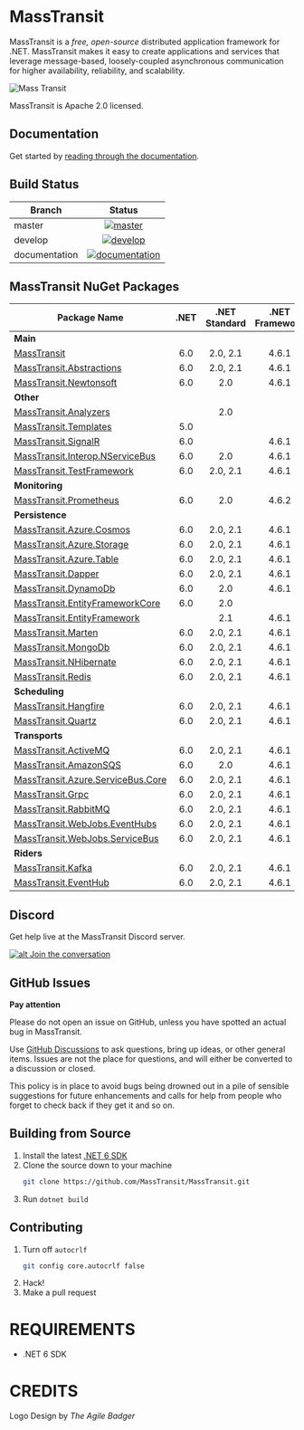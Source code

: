 MassTransit
===========

MassTransit is a _free, open-source_ distributed application framework for .NET. MassTransit makes it easy to create applications and services that leverage message-based, loosely-coupled asynchronous communication for higher availability, reliability, and scalability.

![Mass Transit](https://avatars2.githubusercontent.com/u/317796?s=200&v=4 "Mass Transit")

MassTransit is Apache 2.0 licensed.

## Documentation

Get started by [reading through the documentation](https://masstransit-project.com/).

Build Status
------------

| Branch        |                                                                                                Status                                                                                                |
|---------------|:----------------------------------------------------------------------------------------------------------------------------------------------------------------------------------------------------:|
| master        |    [![master](https://github.com/MassTransit/MassTransit/actions/workflows/build.yml/badge.svg?branch=master&event=push)](https://github.com/MassTransit/MassTransit/actions/workflows/build.yml)    |
| develop       |   [![develop](https://github.com/MassTransit/MassTransit/actions/workflows/build.yml/badge.svg?branch=develop&event=push)](https://github.com/MassTransit/MassTransit/actions/workflows/build.yml)   |
| documentation | [![documentation](https://github.com/MassTransit/MassTransit/actions/workflows/docs.yml/badge.svg?branch=develop&event=push)](https://github.com/MassTransit/MassTransit/actions/workflows/docs.yml) |

MassTransit NuGet Packages
---------------------------

| Package Name                                                    | .NET | .NET Standard | .NET Framework |
|-----------------------------------------------------------------|:----:|:-------------:|:--------------:|
| **Main**                                                        |      |               |                |
| [MassTransit][MassTransit.nuget]                                | 6.0  |   2.0, 2.1    |     4.6.1      |
| [MassTransit.Abstractions][MassTransitAbstractions.nuget]       | 6.0  |   2.0, 2.1    |     4.6.1      |
| [MassTransit.Newtonsoft][MassTransitNewtonsoft.nuget]           | 6.0  |      2.0      |     4.6.1      |
| **Other**                                                       |      |               |                |
| [MassTransit.Analyzers][Analyzers.nuget]                        |      |      2.0      |                |
| [MassTransit.Templates][Templates.nuget]                        | 5.0  |               |                |
| [MassTransit.SignalR][SignalR.nuget]                            | 6.0  |               |     4.6.1      |
| [MassTransit.Interop.NServiceBus][MassTransitNServiceBus.nuget] | 6.0  |      2.0      |     4.6.1      |
| [MassTransit.TestFramework][TestFramework.nuget]                | 6.0  |   2.0, 2.1    |     4.6.1      |
| **Monitoring**                                                  |      |               |                |
| [MassTransit.Prometheus][Prometheus.nuget]                      | 6.0  |      2.0      |     4.6.2      |
| **Persistence**                                                 |      |               |                |
| [MassTransit.Azure.Cosmos][Cosmos.nuget]                        | 6.0  |   2.0, 2.1    |     4.6.1      |
| [MassTransit.Azure.Storage][AzureStorage.nuget]                 | 6.0  |   2.0, 2.1    |     4.6.1      |
| [MassTransit.Azure.Table][AzureTable.nuget]                     | 6.0  |   2.0, 2.1    |     4.6.1      |
| [MassTransit.Dapper][Dapper.nuget]                              | 6.0  |   2.0, 2.1    |     4.6.1      |
| [MassTransit.DynamoDb][DynamoDb.nuget]                          | 6.0  |      2.0      |     4.6.1      |
| [MassTransit.EntityFrameworkCore][EFCore.nuget]                 | 6.0  |      2.0      |                |
| [MassTransit.EntityFramework][EF.nuget]                         |      |      2.1      |     4.6.1      |     
| [MassTransit.Marten][Marten.nuget]                              | 6.0  |   2.0, 2.1    |     4.6.1      |
| [MassTransit.MongoDb][MongoDb.nuget]                            | 6.0  |   2.0, 2.1    |     4.6.1      |
| [MassTransit.NHibernate][NHibernate.nuget]                      | 6.0  |   2.0, 2.1    |     4.6.1      |
| [MassTransit.Redis][Redis.nuget]                                | 6.0  |   2.0, 2.1    |     4.6.1      |
| **Scheduling**                                                  |      |               |                |
| [MassTransit.Hangfire][Hangfire.nuget]                          | 6.0  |   2.0, 2.1    |     4.6.1      |
| [MassTransit.Quartz][Quartz.nuget]                              | 6.0  |   2.0, 2.1    |     4.6.1      |
| **Transports**                                                  |      |               |                |
| [MassTransit.ActiveMQ][ActiveMQ.nuget]                          | 6.0  |   2.0, 2.1    |     4.6.1      |
| [MassTransit.AmazonSQS][AmazonSQS.nuget]                        | 6.0  |      2.0      |     4.6.1      |
| [MassTransit.Azure.ServiceBus.Core][AzureSbCore.nuget]          | 6.0  |   2.0, 2.1    |     4.6.1      |
| [MassTransit.Grpc][Grpc.nuget]                                  | 6.0  |   2.0, 2.1    |     4.6.1      |
| [MassTransit.RabbitMQ][RabbitMQ.nuget]                          | 6.0  |   2.0, 2.1    |     4.6.1      |
| [MassTransit.WebJobs.EventHubs][EventHubs.nuget]                | 6.0  |   2.0, 2.1    |     4.6.1      |
| [MassTransit.WebJobs.ServiceBus][AzureFunc.nuget]               | 6.0  |   2.0, 2.1    |     4.6.1      |
| **Riders**                                                      |      |               |                |
| [MassTransit.Kafka][Kafka.nuget]                                | 6.0  |   2.0, 2.1    |     4.6.1      |
| [MassTransit.EventHub][EventHub.nuget]                          | 6.0  |   2.0, 2.1    |     4.6.1      |

## Discord 

Get help live at the MassTransit Discord server.

[![alt Join the conversation](https://img.shields.io/discord/682238261753675864.svg "Discord")](https://discord.gg/rNpQgYn)

## GitHub Issues

**Pay attention**

Please do not open an issue on GitHub, unless you have spotted an actual bug in MassTransit. 

Use [GitHub Discussions](https://github.com/MassTransit/MassTransit/discussions) to ask questions, bring up ideas, or other general items. Issues are not the place for questions, and will either be converted to a discussion or closed.

This policy is in place to avoid bugs being drowned out in a pile of sensible suggestions for future 
enhancements and calls for help from people who forget to check back if they get it and so on.

## Building from Source

 1. Install the latest [.NET 6 SDK](https://dotnet.microsoft.com/en-us/download/dotnet/6.0)
 2. Clone the source down to your machine<br/>
    ```bash
    git clone https://github.com/MassTransit/MassTransit.git
    ```
 3. Run `dotnet build`

## Contributing

 1. Turn off `autocrlf`
    ```bash
    git config core.autocrlf false
    ```
 2. Hack!
 3. Make a pull request
 
# REQUIREMENTS
* .NET 6 SDK

# CREDITS
Logo Design by _The Agile Badger_

[MassTransit.nuget]: https://www.nuget.org/packages/MassTransit
[MassTransitAbstractions.nuget]: https://www.nuget.org/packages/MassTransit.Abstractions
[MassTransitNewtonsoft.nuget]: https://www.nuget.org/packages/MassTransit.Newtonsoft
[MassTransitNServiceBus.nuget]: https://www.nuget.org/packages/MassTransit.Interop.NServiceBus
[Analyzers.nuget]: https://www.nuget.org/packages/MassTransit.Analyzers
[Templates.nuget]: https://www.nuget.org/packages/MassTransit.Templates
[SignalR.nuget]: https://www.nuget.org/packages/MassTransit.SignalR
[TestFramework.nuget]: https://www.nuget.org/packages/MassTransit.TestFramework

[Prometheus.nuget]: https://www.nuget.org/packages/MassTransit.Prometheus

[Cosmos.nuget]: https://www.nuget.org/packages/MassTransit.Azure.Cosmos
[AzureStorage.nuget]: https://www.nuget.org/packages/MassTransit.Azure.Storage
[AzureTable.nuget]: https://www.nuget.org/packages/MassTransit.Azure.Table
[Dapper.nuget]: https://www.nuget.org/packages/MassTransit.DapperIntegration
[DynamoDb.nuget]: https://www.nuget.org/packages/MassTransit.DynamoDb
[EFCore.nuget]: https://www.nuget.org/packages/MassTransit.EntityFrameworkCore
[EF.nuget]: https://www.nuget.org/packages/MassTransit.EntityFramework
[Marten.nuget]: https://www.nuget.org/packages/MassTransit.Marten
[MongoDb.nuget]: https://www.nuget.org/packages/MassTransit.MongoDb
[NHibernate.nuget]: https://www.nuget.org/packages/MassTransit.NHibernate
[Redis.nuget]: https://www.nuget.org/packages/MassTransit.Redis

[Hangfire.nuget]: https://www.nuget.org/packages/MassTransit.Hangfire
[Quartz.nuget]: https://www.nuget.org/packages/MassTransit.Quartz

[ActiveMQ.nuget]: https://www.nuget.org/packages/MassTransit.ActiveMQ
[AmazonSQS.nuget]: https://www.nuget.org/packages/MassTransit.AmazonSQS
[AzureSbCore.nuget]: https://www.nuget.org/packages/MassTransit.Azure.ServiceBus.Core
[Grpc.nuget]: https://www.nuget.org/packages/MassTransit.Grpc
[RabbitMQ.nuget]: https://www.nuget.org/packages/MassTransit.RabbitMQ
[EventHubs.nuget]: https://www.nuget.org/packages/MassTransit.WebJobs.EventHubs
[AzureFunc.nuget]: https://www.nuget.org/packages/MassTransit.WebJobs.ServiceBus

[Kafka.nuget]: https://www.nuget.org/packages/MassTransit.Kafka
[EventHub.nuget]: https://www.nuget.org/packages/MassTransit.EventHub
